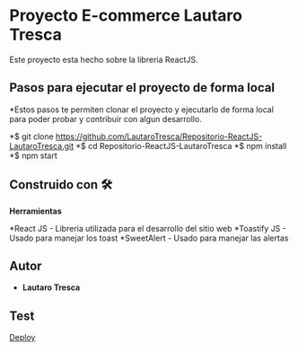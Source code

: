 # Proyecto E-commerce Lautaro Tresca

Este proyecto esta hecho sobre la libreria ReactJS.

## Pasos para ejecutar el proyecto de forma local
*Estos pasos te permiten clonar el proyecto y ejecutarlo de forma local para poder probar y contribuir con algun desarrollo.

*$ git clone https://github.com/LautaroTresca/Repositorio-ReactJS-LautaroTresca.git
*$ cd Repositorio-ReactJS-LautaroTresca 
*$ npm install
*$ npm start

## Construido con 🛠️

**Herramientas**

*React JS - Libreria utilizada para el desarrollo del sitio web
*Toastify JS - Usado para manejar los toast
*SweetAlert - Usado para manejar las alertas

## Autor
* **Lautaro Tresca**

## Test
[Deploy](http://repositorio-react-js-lautaro-tresca.vercel.app/)


